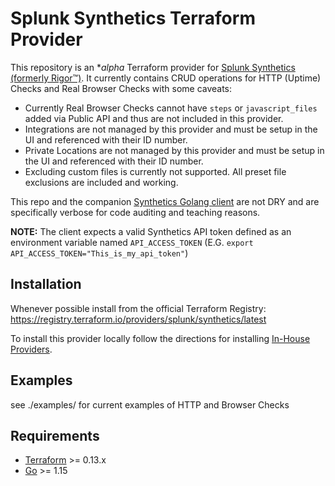 # Splunk Synthetics Terraform Provider

This repository is an **alpha* Terraform provider for [Splunk Synthetics (formerly Rigor™)](https://monitoring.rigor.com/). It currently contains CRUD operations for HTTP (Uptime) Checks and Real Browser Checks with some caveats:

 - Currently Real Browser Checks cannot have `steps` or `javascript_files` added via Public API and thus are not included in this provider.
 - Integrations are not managed by this provider and must be setup in the UI and referenced with their ID number.
 - Private Locations are not managed by this provider and must be setup in the UI and referenced with their ID number.
 - Excluding custom files is currently not supported. All preset file exclusions are included and working.
 
This repo and the companion [Synthetics Golang client](https://github.com/splunk/syntheticsclient) are not DRY and are specifically verbose for code auditing and teaching reasons.     

**NOTE:** The client expects a valid Synthetics API token defined as an environment variable named `API_ACCESS_TOKEN` (E.G. `export API_ACCESS_TOKEN="This_is_my_api_token"`)

## Installation

Whenever possible install from the official Terraform Registry:  
https://registry.terraform.io/providers/splunk/synthetics/latest

To install this provider locally follow the directions for installing [In-House Providers](https://www.terraform.io/docs/cloud/run/install-software.html#in-house-providers).

## Examples

see ./examples/ for current examples of HTTP and Browser Checks

## Requirements

-	[Terraform](https://www.terraform.io/downloads.html) >= 0.13.x
-	[Go](https://golang.org/doc/install) >= 1.15